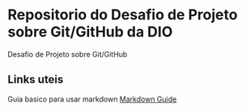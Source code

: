# Repositorio do Desafio de Projeto sobre Git/GitHub da DIO
Desafio de Projeto sobre Git/GitHub

## Links uteis
Guia basico para usar markdown [Markdown Guide](https://www.markdownguide.org/basic-syntax/)
